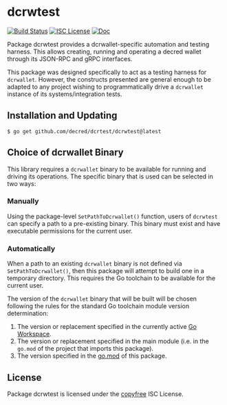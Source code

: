 dcrwtest
=======

[![Build Status](https://github.com/decred/dcrtest/workflows/Build%20and%20Test/badge.svg)](https://github.com/decred/dcrtest/actions)
[![ISC License](https://img.shields.io/badge/license-ISC-blue.svg)](http://copyfree.org)
[![Doc](https://img.shields.io/badge/doc-reference-blue.svg)](https://pkg.go.dev/github.com/decred/dcrtest/dcrwtest)

Package dcrwtest provides a dcrwallet-specific automation and testing
harness. This allows creating, running and operating a decred wallet through its
JSON-RPC and gRPC interfaces.

This package was designed specifically to act as a testing harness for
`dcrwallet`. However, the constructs presented are general enough to be adapted
to any project wishing to programmatically drive a `dcrwallet` instance of its
systems/integration tests.

## Installation and Updating

```shell
$ go get github.com/decred/dcrtest/dcrwtest@latest
```

## Choice of dcrwallet Binary

This library requires a `dcrwallet` binary to be available for running and
driving its operations. The specific binary that is used can be selected in two
ways:

### Manually

Using the package-level `SetPathToDcrwallet()` function, users of `dcrwtest` can
specify a path to a pre-existing binary. This binary must exist and have
executable permissions for the current user.

### Automatically

When a path to an existing `dcrwallet` binary is not defined via
`SetPathToDcrwallet()`, then this package will attempt to build one in a
temporary directory. This requires the Go toolchain to be available for the
current user.

The version of the `dcrwallet` binary that will be built will be chosen
following the rules for the standard Go toolchain module version determination:

  1. The version or replacement specified in the currently active [Go
     Workspace](https://go.dev/ref/mod#workspaces).
  2. The version or replacement specified in the main module (i.e. in the
     `go.mod` of the project that imports this package).
  3. The version specified in the [go.mod](./go.mod) of this package.

## License

Package dcrwtest is licensed under the [copyfree](http://copyfree.org) ISC
License.

